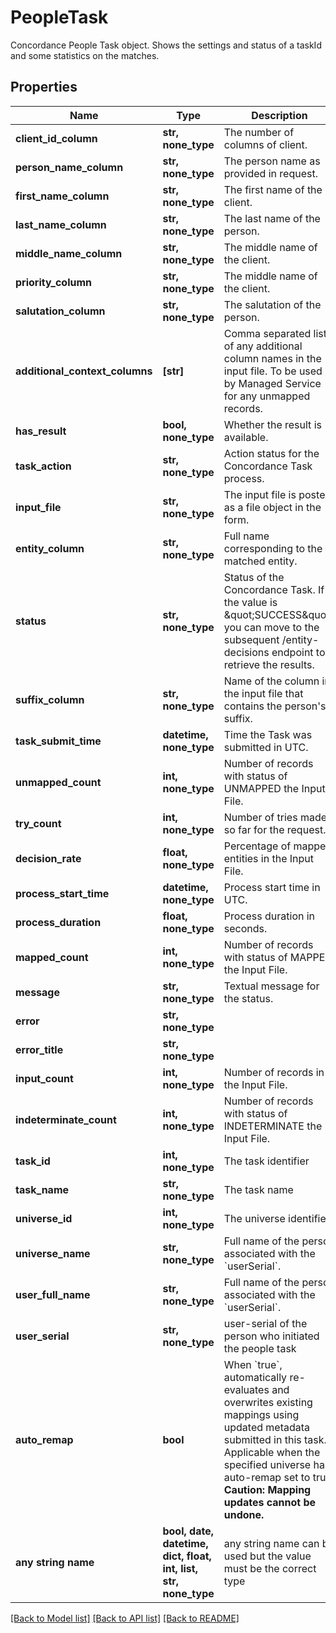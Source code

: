 # PeopleTask

Concordance People Task object. Shows the settings and status of a taskId and some statistics on the matches. 

## Properties
Name | Type | Description | Notes
------------ | ------------- | ------------- | -------------
**client_id_column** | **str, none_type** | The number of columns of client.  | [optional] 
**person_name_column** | **str, none_type** | The person name as provided in request. | [optional] 
**first_name_column** | **str, none_type** | The first name of the client. | [optional] 
**last_name_column** | **str, none_type** | The last name of the person. | [optional] 
**middle_name_column** | **str, none_type** | The middle name of the client. | [optional] 
**priority_column** | **str, none_type** | The middle name of the client. | [optional] 
**salutation_column** | **str, none_type** | The salutation of the person. | [optional] 
**additional_context_columns** | **[str]** | Comma separated list of any additional column names in the input file.  To be used by Managed Service for any unmapped records.  | [optional] 
**has_result** | **bool, none_type** | Whether the result is available. | [optional] 
**task_action** | **str, none_type** | Action status for the Concordance Task process. | [optional] 
**input_file** | **str, none_type** | The input file is posted as a file object in the form.  | [optional] 
**entity_column** | **str, none_type** | Full name corresponding to the matched entity. | [optional] 
**status** | **str, none_type** | Status of the Concordance Task. If the value is \&quot;SUCCESS\&quot;, you can move to the subsequent /entity-decisions endpoint to retrieve the results. | [optional] 
**suffix_column** | **str, none_type** | Name of the column in the input file that contains the person&#39;s suffix.  | [optional] 
**task_submit_time** | **datetime, none_type** | Time the Task was submitted in UTC. | [optional] 
**unmapped_count** | **int, none_type** | Number of records with status of UNMAPPED the Input File. | [optional] 
**try_count** | **int, none_type** | Number of tries made so far for the request. | [optional] 
**decision_rate** | **float, none_type** | Percentage of mapped entities in the Input File. | [optional] 
**process_start_time** | **datetime, none_type** | Process start time in UTC. | [optional] 
**process_duration** | **float, none_type** | Process duration in seconds. | [optional] 
**mapped_count** | **int, none_type** | Number of records with status of MAPPED the Input File. | [optional] 
**message** | **str, none_type** | Textual message for the status. | [optional] 
**error** | **str, none_type** |  | [optional] 
**error_title** | **str, none_type** |  | [optional] 
**input_count** | **int, none_type** | Number of records in the Input File. | [optional] 
**indeterminate_count** | **int, none_type** | Number of records with status of INDETERMINATE the Input File. | [optional] 
**task_id** | **int, none_type** | The task identifier | [optional] 
**task_name** | **str, none_type** | The task name | [optional] 
**universe_id** | **int, none_type** | The universe identifier | [optional] 
**universe_name** | **str, none_type** | Full name of the person associated with the &#x60;userSerial&#x60;.  | [optional] 
**user_full_name** | **str, none_type** | Full name of the person associated with the &#x60;userSerial&#x60;.  | [optional] 
**user_serial** | **str, none_type** | user-serial of the person who initiated the people task  | [optional] 
**auto_remap** | **bool** | When &#x60;true&#x60;, automatically re-evaluates and overwrites existing mappings using updated metadata submitted in this task. Applicable when the specified universe has auto-remap set to true. **Caution: Mapping updates cannot be undone.**  | [optional] 
**any string name** | **bool, date, datetime, dict, float, int, list, str, none_type** | any string name can be used but the value must be the correct type | [optional]

[[Back to Model list]](../README.md#documentation-for-models) [[Back to API list]](../README.md#documentation-for-api-endpoints) [[Back to README]](../README.md)


